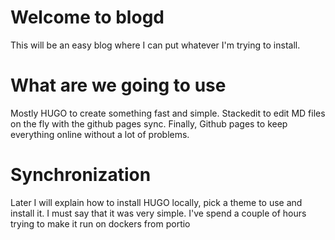 # Welcome to blogd
This will be an easy blog where I can put whatever I'm trying to install.

# What are we going to use
Mostly HUGO to create something fast and simple. 
Stackedit to edit MD files on the fly with the github pages sync.
Finally, Github pages to keep everything online without a lot of problems.

# Synchronization
Later I will explain how to install HUGO locally, pick a theme to use and install it. I must say that it was very simple.
I've spend a couple of hours trying to make it run on dockers from portio

<!--stackedit_data:
eyJoaXN0b3J5IjpbLTIwNDU1OTc4OTBdfQ==
-->
